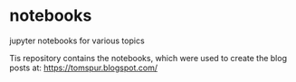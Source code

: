# notebooks
jupyter notebooks for various topics

Tis repository contains the notebooks, which were used to create the blog posts at: https://tomspur.blogspot.com/
